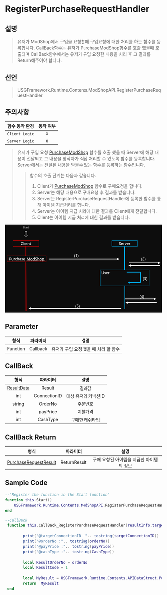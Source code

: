 # RegisterPurchaseRequestHandler

## 설명
> 유저가 ModShop에서 구입을 요청할때 구입요청에 대한 처리를 하는 함수를 등록합니다.
> CallBack함수는 유저가 PurchaseModShop함수를 호출 했을때 호출되며 
> CallBack함수에서는 유저가 구입 요청한 내용을 처리 후 그 결과를 Return해주어야 합니다.
## 선언
> USGFramework.Runtime.Contents.ModShopAPI.RegisterPurchaseRequestHandler
## 주의사항
|    **함수 동작 환경**    | **동작 여부** |
|:------------------:|:---------:|
| ```Client Logic``` |  ```X```  |
| ```Server Logic``` |  ```O```  |
> 유저가 구입 요청 [PurchaseModShop](PurchaseModShop.md) 함수를 호출 했을 때 Server에 해당 내용이 전달되고
> 그 내용을 창작자가 직접 처리할 수 있도록 함수를 등록합니다.  
> Server에서는 전달된 내용을 받을수 있는 함수를 등록하는 함수입니다.  
> > 함수의 호출 단계는 다음과 같습니다.
> >1. Client가 [PurchaseModShop](PurchaseModShop.md) 함수로 구매요청을 합니다.
> >2. Server는 해당 내용으로 구매요청 후 결과를 받습니다.
> >3. Server는 RegisterPurchaseRequestHandler에 등록한 함수를 통해 아이템 지급처리를 합니다.
> >4. Server는 아이템 지급 처리에 대한 결과를 Client에게 전달합니다.
> >5. Client는 아이템 지급 처리에 대한 결과를 받습니다.

![PurchaseModShop_img.PNG](media/images/PurchaseModShop_img.PNG)



## Parameter
|  **형식**  | **파라미터** |         **설명**         |
|:--------:|:--------:|:----------------------:|
| Function | Callback | 유저가 구입 요청 했을 때 처리 할 함수 |
## CallBack
|           **형식**            |   **파라미터**   |    **설명**    |
|:---------------------------:|:------------:|:------------:|
| [ResultData](ResultData.md) |    Result    |     	결과값     |
|             int             | ConnectionID | 대상 유저의 커넥션ID |
|           string            |   OrderNo    |     주문번호     |
|             int             |   payPrice   |     지불가격     |
|             int             |   CashType   |   구매한 캐쉬타입   |
## CallBack Return
|                      **형식**                       |   **파라미터**   |         **설명**          |
|:-------------------------------------------------:|:------------:|:-----------------------:|
| [PurchaseRequestResult](PurchaseRequestResult.md) | ReturnResult | 구매 요청된 아이템을 지급한 아이템의 정보 |

## Sample Code
```lua
--"Register the function in the Start function"
function this.Start()
    USGFramework.Runtime.Contents.ModShopAPI.RegisterPurchaseRequestHandler(this.CallBack_RegisterPurchaseRequestHandler)
end
```

```lua
--CallBack
 function this.CallBack_RegisterPurchaseRequestHandler(resultInfo,targetConnectionID,orderNo,payPrice,CashType)
    
        print("@targetConnectionID :".. tostring(targetConnectionID))
        print("@orderNo :".. tostring(orderNo))
        print("@payPrice :".. tostring(payPrice))
        print("@cashType :".. tostring(CashType))

        local ResultOrderNo = orderNo
        local ResultCode = 1

        local MyResult = USGFramework.Runtime.Contents.APIDataStruct.PurchaseRequestResult.New(ResultOrderNo,ResultCode)
        return  MyResult
 end
```

